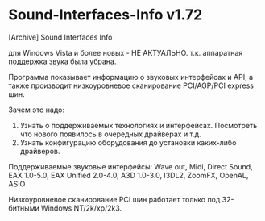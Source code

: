 # Sound-Interfaces-Info v1.72

[Archive] Sound Interfaces Info

для Windows Vista и более новых - НЕ АКТУАЛЬНО. т.к. аппаратная поддержка звука была убрана.

Программа показывает информацию о звуковых интерфейсах и API, а также производит низкоуровневое сканирование PCI/AGP/PCI express шин. 

Зачем это надо: 
1. Узнать о поддерживаемых технологиях и интерфейсах. Посмотреть что нового появилось в очередных драйверах и т.д. 
2. Узнать конфигурацию оборудования до установки каких-либо драйверов. 

Поддерживаемые звуковые интерфейсы: 
Wave out, 
Midi, 
Direct Sound, 
EAX 1.0-5.0, 
EAX Unified 2.0-4.0, 
A3D 1.0-3.0, 
I3DL2, 
ZoomFX, 
OpenAL, 
ASIO 

Низкоуровневое сканирование PCI шин работает только под 32-битными Windows NT/2k/xp/2k3. 
